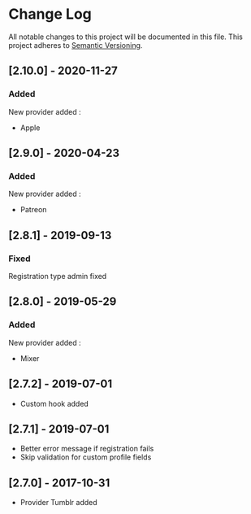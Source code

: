 # Change Log

All notable changes to this project will be documented in this file. This project adheres to [Semantic Versioning](http://semver.org/).

## [2.10.0] - 2020-11-27
### Added
New provider added :
- Apple

## [2.9.0] - 2020-04-23
### Added
New provider added :
- Patreon

## [2.8.1] - 2019-09-13
### Fixed
Registration type admin fixed

## [2.8.0] - 2019-05-29
### Added
New provider added :
- Mixer

## [2.7.2] - 2019-07-01
- Custom hook added

## [2.7.1] - 2019-07-01
- Better error message if registration fails
- Skip validation for custom profile fields

## [2.7.0] - 2017-10-31
- Provider Tumblr added